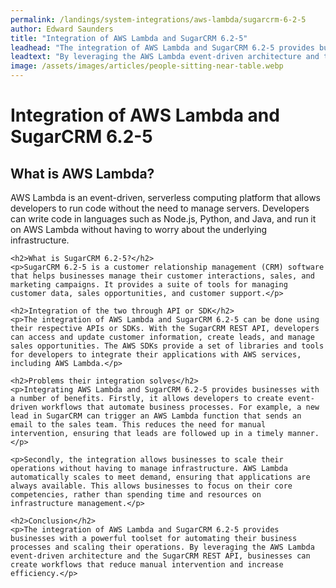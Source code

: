 ```yaml
---
permalink: /landings/system-integrations/aws-lambda/sugarcrm-6-2-5
author: Edward Saunders
title: "Integration of AWS Lambda and SugarCRM 6.2-5"
leadhead: "The integration of AWS Lambda and SugarCRM 6.2-5 provides businesses with a powerful toolset for automating their business processes and scaling their operations"
leadtext: "By leveraging the AWS Lambda event-driven architecture and the SugarCRM REST API, businesses can create workflows that reduce manual intervention and increase efficiency."
image: /assets/images/articles/people-sitting-near-table.webp
---
```

<div class="arttext">	<h1>Integration of AWS Lambda and SugarCRM 6.2-5</h1>
	<h2>What is AWS Lambda?</h2>
	<p>AWS Lambda is an event-driven, serverless computing platform that allows developers to run code without the need to manage servers. Developers can write code in languages such as Node.js, Python, and Java, and run it on AWS Lambda without having to worry about the underlying infrastructure.</p>

	<h2>What is SugarCRM 6.2-5?</h2>
	<p>SugarCRM 6.2-5 is a customer relationship management (CRM) software that helps businesses manage their customer interactions, sales, and marketing campaigns. It provides a suite of tools for managing customer data, sales opportunities, and customer support.</p>

	<h2>Integration of the two through API or SDK</h2>
	<p>The integration of AWS Lambda and SugarCRM 6.2-5 can be done using their respective APIs or SDKs. With the SugarCRM REST API, developers can access and update customer information, create leads, and manage sales opportunities. The AWS SDKs provide a set of libraries and tools for developers to integrate their applications with AWS services, including AWS Lambda.</p>

	<h2>Problems their integration solves</h2>
	<p>Integrating AWS Lambda and SugarCRM 6.2-5 provides businesses with a number of benefits. Firstly, it allows developers to create event-driven workflows that automate business processes. For example, a new lead in SugarCRM can trigger an AWS Lambda function that sends an email to the sales team. This reduces the need for manual intervention, ensuring that leads are followed up in a timely manner.</p>

	<p>Secondly, the integration allows businesses to scale their operations without having to manage infrastructure. AWS Lambda automatically scales to meet demand, ensuring that applications are always available. This allows businesses to focus on their core competencies, rather than spending time and resources on infrastructure management.</p>

	<h2>Conclusion</h2>
	<p>The integration of AWS Lambda and SugarCRM 6.2-5 provides businesses with a powerful toolset for automating their business processes and scaling their operations. By leveraging the AWS Lambda event-driven architecture and the SugarCRM REST API, businesses can create workflows that reduce manual intervention and increase efficiency.</p>
</div>